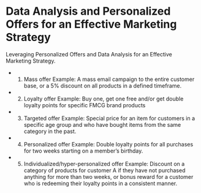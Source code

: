 # Data Analysis and Personalized Offers for an Effective Marketing Strategy

Leveraging Personalized Offers and Data Analysis for an Effective Marketing Strategy.

- 1. Mass offer
Example: A mass email campaign to the entire customer base, or a 5% discount on all products in a defined timeframe.

- 2. Loyalty offer
Example: Buy one, get one free and/or get double loyalty points for specific FMCG brand products

- 3. Targeted offer
Example: Special price for an item for customers in a specific age group and who have bought items from the same category in the past.

- 4. Personalized offer
Example: Double loyalty points for all purchases for two weeks starting on a member’s birthday.

- 5. Individualized/hyper-personalized offer
Example: Discount on a category of products for customer A if they have not purchased anything for more than two weeks, or bonus reward for a customer who is redeeming their loyalty points in a consistent manner.
